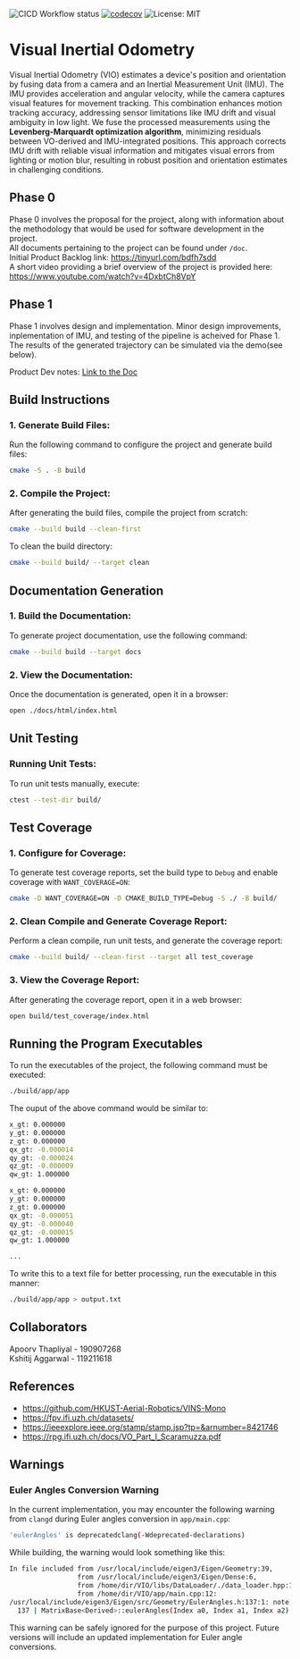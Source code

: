 ![CICD Workflow status](https://github.com/KshitijAggarwal8/Visual-Inertial-Odometry/actions/workflows/run-unit-test-and-upload-codecov.yml/badge.svg) [![codecov](https://codecov.io/gh/KshitijAggarwal8/Visual-Inertial-Odometry/branch/main/graph/badge.svg)](https://codecov.io/gh/KshitijAggarwal8/Visual-Inertial-Odometry) ![License: MIT](https://img.shields.io/badge/License-MIT-yellow.svg)

# Visual Inertial Odometry
Visual Inertial Odometry (VIO) estimates a device's position and orientation by fusing data from a camera and an Inertial Measurement Unit (IMU). The IMU provides acceleration and angular velocity, while the camera captures visual features for movement tracking. This combination enhances motion tracking accuracy, addressing sensor limitations like IMU drift and visual ambiguity in low light. We fuse the processed measurements using the **Levenberg-Marquardt optimization algorithm**, minimizing residuals between VO-derived and IMU-integrated positions. This approach corrects IMU drift with reliable visual information and mitigates visual errors from lighting or motion blur, resulting in robust position and orientation estimates in challenging conditions.

## Phase 0
Phase 0 involves the proposal for the project, along with information about the methodology that would be used for software development in the project. </br>
All documents pertaining to the project can be found under `/doc`. </br>
Initial Product Backlog link: https://tinyurl.com/bdfh7sdd </br>
A short video providing a brief overview of the project is provided here: https://www.youtube.com/watch?v=4DxbtCh8VpY

## Phase 1
Phase 1 involves design and implementation. Minor design improvements, inplementation of IMU, and testing of the pipeline is acheived for Phase 1. The results of the generated trajectory can be simulated via the demo(see below).

Product Dev notes: [Link to the Doc](https://docs.google.com/document/d/1cVjzil5ohEbe0I8bfL9t0BLCOK_g_wfpm6qkm9jk-AY/edit?tab=t.0)


## Build Instructions

### 1. Generate Build Files:
Run the following command to configure the project and generate build files:
```bash
cmake -S . -B build
```

### 2. Compile the Project:
After generating the build files, compile the project from scratch:
```bash
cmake --build build --clean-first
```
To clean the build directory:
```bash
cmake --build build/ --target clean
```

## Documentation Generation

### 1. Build the Documentation:
To generate project documentation, use the following command:
```bash
cmake --build build --target docs
```

### 2. View the Documentation:
Once the documentation is generated, open it in a browser:
```bash
open ./docs/html/index.html
```

## Unit Testing

### Running Unit Tests:
To run unit tests manually, execute:
```bash
ctest --test-dir build/
```

## Test Coverage

### 1. Configure for Coverage:
To generate test coverage reports, set the build type to `Debug` and enable coverage with `WANT_COVERAGE=ON`:
```bash
cmake -D WANT_COVERAGE=ON -D CMAKE_BUILD_TYPE=Debug -S ./ -B build/
```

### 2. Clean Compile and Generate Coverage Report:
Perform a clean compile, run unit tests, and generate the coverage report:
```bash
cmake --build build/ --clean-first --target all test_coverage
```

### 3. View the Coverage Report:
After generating the coverage report, open it in a web browser:
```bash
open build/test_coverage/index.html
```

## Running the Program Executables
To run the executables of the project, the following command must be executed:
```bash
./build/app/app
```

The ouput of the above command would be similar to:
```bash
x_gt: 0.000000
y_gt: 0.000000
z_gt: 0.000000
qx_gt: -0.000014
qy_gt: -0.000024
qz_gt: -0.000009
qw_gt: 1.000000

x_gt: 0.000000
y_gt: 0.000000
z_gt: 0.000000
qx_gt: -0.000051
qy_gt: -0.000040
qz_gt: -0.000015
qw_gt: 1.000000

...
```

To write this to a text file for better processing, run the executable in this manner:
```bash
./build/app/app > output.txt
```

## Collaborators
Apoorv Thapliyal - 190907268 </br>
Kshitij Aggarwal - 119211618

## References
- https://github.com/HKUST-Aerial-Robotics/VINS-Mono
- https://fpv.ifi.uzh.ch/datasets/
- https://ieeexplore.ieee.org/stamp/stamp.jsp?tp=&arnumber=8421746
- https://rpg.ifi.uzh.ch/docs/VO_Part_I_Scaramuzza.pdf

## Warnings
### Euler Angles Conversion Warning

In the current implementation, you may encounter the following warning from `clangd` during Euler angles conversion in `app/main.cpp`: 
```bash
'eulerAngles' is deprecatedclang(-Wdeprecated-declarations)
```
While building, the warning would look something like this:
```bash
In file included from /usr/local/include/eigen3/Eigen/Geometry:39,
                 from /usr/local/include/eigen3/Eigen/Dense:6,
                 from /home/dir/VIO/libs/DataLoader/./data_loader.hpp:19,
                 from /home/dir/VIO/app/main.cpp:12:
/usr/local/include/eigen3/Eigen/src/Geometry/EulerAngles.h:137:1: note: declared here
  137 | MatrixBase<Derived>::eulerAngles(Index a0, Index a1, Index a2) const {
```
This warning can be safely ignored for the purpose of this project. Future versions will include an updated implementation for Euler angle conversions.